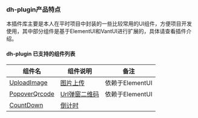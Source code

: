 
### dh-plugin产品特点
本插件库主要是本人在平时项目中封装的一些比较常用的UI组件，方便项目开发使用，其中部分组件是基于ElementUI和VantUI进行扩展的，具体请查看插件介绍。

#### dh-plugin 已支持的组件列表 
组件名|组件说明|备注
---|---|---
[UploadImage](UploadImage)|[图片上传](UploadImage)|依赖于ElementUI
[PopoverQrcode](PopoverQrcode)|[Url弹窗二维码](PopoverQrcode)|依赖于ElementUI
[CountDown](CountDown)|[倒计时](CountDown)